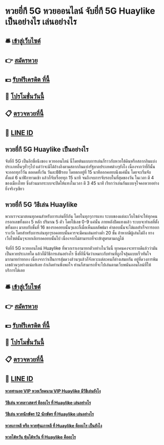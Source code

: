 # หวยยี่กี 5G หวยออนไลน์ จับยี่กี 5G Huaylike เป็นอย่างไร เล่นอย่างไร

## 🛎 [เข้าสู่เว็บไซต์](https://bit.ly/3djFwBZ)
## 👉 [สมัครหวย](https://bit.ly/3djFwBZ)
## 💵 [รับฟรีเครดิต ที่นี้](https://bit.ly/3DxjiqL)
## 👑 [โปรโมชั่นวันนี้](https://bit.ly/3DxjiqL)
## 📋 [ตรวจหวยที่นี้](https://bit.ly/3DxjiqL)
## 📱 [LINE ID](https://bit.ly/3DxjiqL)

## หวยยี่กี 5G Huaylike เป็นอย่างไร
จับยี่กี 5G เป็นอีกชื่อนึงของ หวยออนไลน์ นี้โดยต้นแบบการเล่นก็ราวกับหวยใต้ดินหรือสลากกินแบ่งประเภทอื่นๆทั่วๆไป แต่ว่าจะมิได้อ้างอิงตามสลากกินแบ่งรัฐบาลประเทศต่างๆยังไง เนื่องจากว่ายี่กีนั้น จะออกทุกวี่วัน ตลอดทั้งวัน วันละ88รอบ โดยตกอยู่ที่ 15 นาทีออกคอยบนึงแค่นั้น โดยจะเริ่มจับตั้งแต่ 6 นาฬิกายามเช้า แล้วก็จับเรื่อยทุก 15 นาที จนถึงจบการจับรอบในที่สุดของวัน ในเวลา ตี 4 ของเมืองไทย ซึ่งส่วนมากระบบจะปิดให้แทงในเวลา ตี 3 45 นาที เรียกว่าเล่นกันแบบจุใจคอหวยอย่างยิ่งจริงๆเชียว

## หวยยี่กี 5G วิธีเล่น Huaylike
พวกเราจะมาสอนทุกคนสำหรับการเล่นยี่กีกัน โดยในทุกๆการแทง ระบบของแต่ละเว็บไซต์จะให้ทุกคนกรอกเลขทั้งผอง 5 หลัก ปริมาณ 5 ตัว โดยใช้เลข 0-9 แค่นั้น ภายหลังปิดแทงแล้ว ระบบจะทำเลที่ตั้งขทั้งผอง มาลบกับชั้นที่ 16 ของรอคอยบนั้นๆและก็เมื่อเห็นผลลัพธ์มา คำตอบนั้นจะได้ผลสำเร็จการออกรางวัล โดยสำหรับการเล่นทุกๆรอคอยบนั้นควรจะมีคนเล่นอย่างต่ำ 20 ชั้น ถ้าหากมีผู้เล่นไม่ถึง ทางเว็บไซต์นั้นๆจะยกเลิกรอคอยบนั้นไป เนื่องจากไม่สามารถที่จะเข้าสูตรตามกฏได้

จับยี่กี 5G หวยออนไลน์ Huaylike ที่พวกเราเอามายกตัวอย่างในวันนี้ ทุกคนคงจะทราบดีแล้วว่ามันเป็นหวยประเภทใด แล้วก็มีวิธีการเล่นอย่างไร ซึ่งยี่กีนี่จัดว่าเหมาะกับท่านที่ถูกใจลุ้นแบบเร็วทันใจมากมายก่ายกอง เนื่องจากว่าเป็นการสุ่มดวงล้วนๆแล้วก็จังหวะแต่ละคนก็ต่างเสมอกัน อยู่ที่ดวงการพิมเลขล้วนๆอย่างแน่แท้เลย ถ้าเกิดท่านพึงพอใจ ท่านก็สามารถที่จะไปเล่นตามเว็บพนันออนไลน์ที่ให้บริการได้เลย

## 🛎 [เข้าสู่เว็บไซต์](https://bit.ly/3djFwBZ)
## 👉 [สมัครหวย](https://bit.ly/3djFwBZ)
## 💵 [รับฟรีเครดิต ที่นี้](https://bit.ly/3DxjiqL)
## 👑 [โปรโมชั่นวันนี้](https://bit.ly/3DxjiqL)
## 📋 [ตรวจหวยที่นี้](https://bit.ly/3DxjiqL)
## 📱 [LINE ID](https://bit.ly/3DxjiqL)

#### [หวยฮานอย VIP หวยเวียดนาม VIP Huaylike มีวิธีเล่นยังไง](https://atom.io/themes/หวยฮานอย%20VIP%20หวยเวียดนาม%20VIP%20Huaylike%20มีวิธีเล่นยังไง)
#### [วิธีเล่น หวยลาวสตาร์ คืออะไร ที่ Huaylike เล่นอย่างไร](https://atom.io/themes/วิธีเล่น%20หวยลาวสตาร์%20คืออะไร%20ที่%20Huaylike%20เล่นอย่างไร)
#### [วิธีเล่น หวยนักษัตร 12 นักษัตร ที่ Huaylike เล่นอย่างไร](https://atom.io/themes/วิธีเล่น%20หวยนักษัตร%2012%20นักษัตร%20ที่%20Huaylike%20เล่นอย่างไร)
#### [หวยเกาหลี หรือ หวยหุ้นเกาหลี ที่ Huaylike คืออะไร เป็นยังไง](https://atom.io/themes/หวยเกาหลี%20หรือ%20หวยหุ้นเกาหลี%20ที่%20Huaylike%20คืออะไร%20เป็นยังไง)
#### [หวยไต้หวัน หุ้นไต้หวัน ที่ Huaylike คืออะไร](https://atom.io/themes/หวยไต้หวัน%20หุ้นไต้หวัน%20ที่%20Huaylike%20คืออะไร)